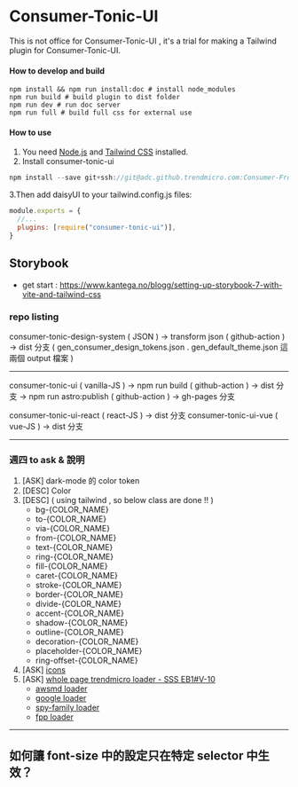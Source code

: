 # Consumer-Tonic-UI

 This is not office for Consumer-Tonic-UI , it's a trial for making a Tailwind plugin for Consumer-Tonic-UI.

#### How to develop and build

```shell
npm install && npm run install:doc # install node_modules
npm run build # build plugin to dist folder
npm run dev # run doc server
npm run full # build full css for external use
```


#### How to use

1. You need [Node.js](https://tailwindcss.com/docs/installation) and [Tailwind CSS](https://tailwindcss.com/docs/installation) installed.
2. Install consumer-tonic-ui
```js
npm install --save git+ssh://git@adc.github.trendmicro.com:Consumer-Frontend/consumer-tonic-ui.git#dist
```
3.Then add daisyUI to your tailwind.config.js files:
```js
module.exports = {
  //...
  plugins: [require("consumer-tonic-ui")],
}
```

## Storybook

- get start : https://www.kantega.no/blogg/setting-up-storybook-7-with-vite-and-tailwind-css


### repo listing

consumer-tonic-design-system ( JSON ) -> transform json ( github-action ) -> dist 分支 ( gen_consumer_design_tokens.json . gen_default_theme.json 這兩個 output 檔案 )

--------
consumer-tonic-ui ( vanilla-JS ) -> npm run build ( github-action )  -> dist 分支
                                 -> npm run astro:publish ( github-action ) -> gh-pages 分支

consumer-tonic-ui-react ( react-JS ) -> dist 分支
consumer-tonic-ui-vue ( vue-JS ) -> dist 分支

--------

### 週四 to ask & 說明

1. [ASK] dark-mode 的 color token
2. [DESC] Color
3. [DESC] ( using tailwind , so below class are done !! ) 
   - bg-{COLOR_NAME}
   - to-{COLOR_NAME}
   - via-{COLOR_NAME}
   - from-{COLOR_NAME}
   - text-{COLOR_NAME}
   - ring-{COLOR_NAME}
   - fill-{COLOR_NAME}
   - caret-{COLOR_NAME}
   - stroke-{COLOR_NAME}
   - border-{COLOR_NAME}
   - divide-{COLOR_NAME}
   - accent-{COLOR_NAME}
   - shadow-{COLOR_NAME}
   - outline-{COLOR_NAME}
   - decoration-{COLOR_NAME}
   - placeholder-{COLOR_NAME}
   - ring-offset-{COLOR_NAME}
4. [ASK] [icons](https://www.figma.com/file/FPcYhygcr22tZS08P7hFF8/%F0%9F%8F%A0-Consumer-Tonic---UI-Components?type=design&node-id=28237-26683&mode=design&t=303QDeCHKclypmON-0) 
5. [ASK] [whole page trendmicro loader - SSS EB1#V-10](https://wiki.jarvis.trendmicro.com/display/JOP/SSS+Internal+Beta+1+-+Visual+Design+Related+Report) 
   - [awsmd loader](https://dribbble.com/shots/2657317-Logo-loader-animation)
   - [google loader](https://dribbble.com/shots/4971869-Google-Loader)
   - [spy-family loader](https://spy-family.net/)
   - [fpp loader](https://www.fpp.net/)

-------

## 如何讓 font-size 中的設定只在特定 selector 中生效？
